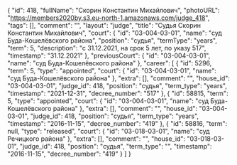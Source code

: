 {
    "id": 418,
    "fullName": "Скорин Константин Михайлович",
    "photoURL": "https://members2020by.s3.eu-north-1.amazonaws.com/judge_418",
    "tags": [],
    "comment": "",
    "layout": "judge",
    "title": "Судья Скорин Константин Михайлович",
    "court": {
        "id": "03-004-03-01",
        "name": "суд Буда-Кошелёвского района",
        "position": "судья",
        "termType": "years",
        "term": 5,
        "description": "c 31.12.2021, на срок 5 лет, по указу 517",
        "timestamp": "31.12.2021"
    },
    "previousCourt": {
        "id": "03-004-03-01",
        "name": "суд Буда-Кошелёвского района"
    },
    "career": [
        {
            "id": 5296,
            "term": 5,
            "type": "appointed",
            "court": {
                "id": "03-004-03-01",
                "name": "суд Буда-Кошелёвского района"
            },
            "extra": [],
            "comment": "",
            "house_id": "03-004-03-01",
            "judge_id": 418,
            "position": "судья",
            "term_type": "years",
            "timestamp": "2021-12-31",
            "decree_number": "517"
        },
        {
            "id": 58815,
            "term": 5,
            "type": "appointed",
            "court": {
                "id": "03-004-03-01",
                "name": "суд Буда-Кошелёвского района"
            },
            "extra": [],
            "comment": "",
            "house_id": "03-004-03-01",
            "judge_id": 418,
            "position": "судья",
            "term_type": "years",
            "timestamp": "2016-11-15",
            "decree_number": "419"
        },
        {
            "id": 58816,
            "term": null,
            "type": "released",
            "court": {
                "id": "03-018-03-01",
                "name": "суд Речицкого района"
            },
            "extra": [],
            "comment": "",
            "house_id": "03-018-03-01",
            "judge_id": 418,
            "position": "судья",
            "term_type": "",
            "timestamp": "2016-11-15",
            "decree_number": "419"
        }
    ]
}